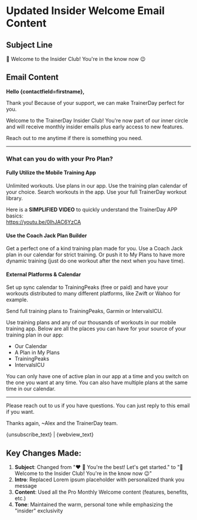 # Updated Insider Welcome Email Content

## Subject Line
🌟 Welcome to the Insider Club! You're in the know now 😉

## Email Content

**Hello {contactfield=firstname},**

Thank you! Because of your support, we can make TrainerDay perfect for you.

Welcome to the TrainerDay Insider Club! You're now part of our inner circle and will receive monthly insider emails plus early access to new features.

Reach out to me anytime if there is something you need.

---

### What can you do with your Pro Plan?

#### Fully Utilize the Mobile Training App
Unlimited workouts. Use plans in our app. Use the training plan calendar of your choice. Search workouts in the app. Use your full TrainerDay workout library.

Here is a **SIMPLIFIED VIDEO** to quickly understand the TrainerDay APP basics:  
https://youtu.be/0IhJAC6YzCA

#### Use the Coach Jack Plan Builder
Get a perfect one of a kind training plan made for you. Use a Coach Jack plan in our calendar for strict training. Or push it to My Plans to have more dynamic training (just do one workout after the next when you have time).

#### External Platforms & Calendar
Set up sync calendar to TrainingPeaks (free or paid) and have your workouts distributed to many different platforms, like Zwift or Wahoo for example.

Send full training plans to TrainingPeaks, Garmin or IntervalsICU.

Use training plans and any of our thousands of workouts in our mobile training app. Below are all the places you can have for your source of your training plan in our app:

- Our Calendar
- A Plan in My Plans
- TrainingPeaks
- IntervalsICU

You can only have one of active plan in our app at a time and you switch on the one you want at any time. You can also have multiple plans at the same time in our calendar.

---

Please reach out to us if you have questions. You can just reply to this email if you want.

Thanks again, ~Alex and the TrainerDay team.

{unsubscribe_text} | {webview_text}

## Key Changes Made:
1. **Subject**: Changed from ":heart:️ :bicyclist:‍ You're the best! Let's get started." to "🌟 Welcome to the Insider Club! You're in the know now 😉"
2. **Intro**: Replaced Lorem ipsum placeholder with personalized thank you message
3. **Content**: Used all the Pro Monthly Welcome content (features, benefits, etc.)
4. **Tone**: Maintained the warm, personal tone while emphasizing the "insider" exclusivity